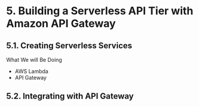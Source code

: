 # 5. Building a Serverless API Tier with Amazon API Gateway

## 5.1. Creating Serverless Services

What We will Be Doing
- AWS Lambda
- API Gateway


## 5.2. Integrating with API Gateway


